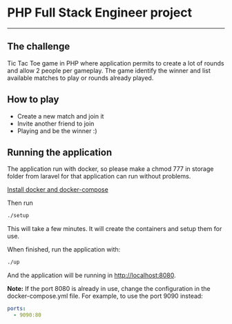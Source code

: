 # PHP Full Stack Engineer project
___

## The challenge

Tic Tac Toe game in PHP where application permits to create a lot of rounds and allow 2 people per gameplay. The game identify the winner and list available matches to play or rounds already played.

## How to play

- Create a new match and join it
- Invite another friend to join
- Playing and be the winner :)


## Running the application

The application run with docker, so please make a chmod 777 in storage folder from laravel for that application can run without problems.

[Install docker and docker-compose](https://docs.docker.com/compose/install/)

Then run
```bash
./setup
```
This will take a few minutes. It will create the containers and setup them for use.

When finished, run the application with:
```bash
./up
```

And the application will be running in [http://localhost:8080](http://localhost:8080).

**Note:** If the port 8080 is already in use, change the configuration in the docker-compose.yml file. For example, to use the port 9090 instead:
```yaml
ports:
  - 9090:80
``` 